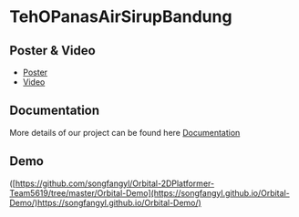 # TehOPanasAirSirupBandung

## Poster & Video
- [Poster](https://drive.google.com/file/d/1FgkNhfoHJVBoCZm0iiq2L1gCnKzQfwPb/view?usp=drive_link) 
- [Video](https://drive.google.com/file/d/1dKQczQTW2KssGByEbomCI1IRtQyJDU05/view?usp=drive_link)

## Documentation
More details of our project can be found here [Documentation]()

## Demo
([https://github.com/songfangyl/Orbital-2DPlatformer-Team5619/tree/master/Orbital-Demo](https://songfangyl.github.io/Orbital-Demo/)https://songfangyl.github.io/Orbital-Demo/)

